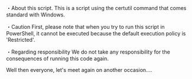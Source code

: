 ・About this script.
  This is a script using the certutil command that comes standard with Windows.

・Caution
  First, please note that when you try to run this script in PowerShell, 
  it cannot be executed because the default execution policy is 'Restricted'.
  
・Regarding responsibility
  We do not take any responsibility for the consequences of running this code again.

  Well then everyone, let's meet again on another occasion....
